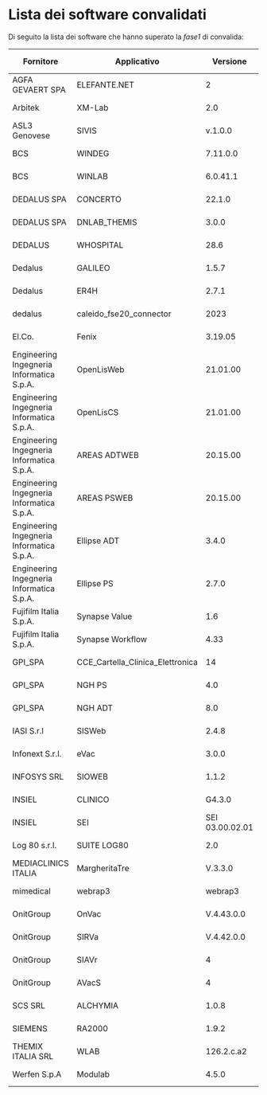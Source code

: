 # Lista dei software convalidati

Di seguito la lista dei software che hanno superato la *fase1* di convalida:

|Fornitore|Applicativo|Versione|Tipo Documento|Servizio|Data validazione|Versione Gateway|
|---|---|---|---|---|---|---|
|AGFA GEVAERT SPA|ELEFANTE.NET|2|RAD|VALIDATION|2023-03-21|1.0|
|Arbitek|XM-Lab|2.0|LAB|VALIDATION|2023-04-21|1.0|
|ASL3 Genovese|SIVIS|v.1.0.0|LDO,VPS|VALIDATION|2023-04-19|1.0|
|BCS|WINDEG|7.11.0.0|LDO|VALIDATION|2023-04-06|1.0|
|BCS|WINLAB|6.0.41.1|LAB|VALIDATION|2023-04-13|1.0|
|DEDALUS SPA|CONCERTO|22.1.0|LAB|VALIDATION|2023-03-10|1.0|
|DEDALUS SPA|DNLAB_THEMIS|3.0.0|LAB|VALIDATION|2023-03-14|1.0|
|DEDALUS|WHOSPITAL|28.6|LDO|VALIDATION|2023-04-05|1.0|
|Dedalus|GALILEO|1.5.7|LDO|VALIDATION|2023-04-06|1.0|
|Dedalus|ER4H|2.7.1|VPS|VALIDATION|2023-04-13|1.0|
|dedalus|caleido_fse20_connector|2023|LAB,RAD|VALIDATION|2023-04-20|1.0|
|El.Co.|Fenix|3.19.05|RAD|VALIDATION|2023-03-13|1.0|
|Engineering Ingegneria Informatica S.p.A.|OpenLisWeb|21.01.00|LAB|VALIDATION|2023-02-17|1.0|
|Engineering Ingegneria Informatica S.p.A.|OpenLisCS|21.01.00|LAB|VALIDATION|2023-02-17|1.0|
|Engineering Ingegneria Informatica S.p.A.|AREAS ADTWEB|20.15.00|LDO|VALIDATION|2023-03-13|1.0|
|Engineering Ingegneria Informatica S.p.A.|AREAS PSWEB|20.15.00|VPS|VALIDATION|2023-03-15|1.0|
|Engineering Ingegneria Informatica S.p.A.|Ellipse ADT|3.4.0|LDO|VALIDATION|2023-03-31|1.0|
|Engineering Ingegneria Informatica S.p.A.|Ellipse PS|2.7.0|VPS|VALIDATION|2023-04-19|1.0|
|Fujifilm Italia S.p.A.|Synapse Value|1.6|RAD|VALIDATION|2023-04-19|1.0|
|Fujifilm Italia S.p.A.|Synapse Workflow|4.33|RAD|VALIDATION|2023-04-19|1.0|
|GPI_SPA|CCE_Cartella_Clinica_Elettronica|14|LDO|VALIDATION|2023-04-19|1.0|
|GPI_SPA|NGH PS|4.0|VPS|VALIDATION|2023-04-19|1.0|
|GPI_SPA|NGH ADT|8.0|LDO|VALIDATION|2023-04-21|1.0|
|IASI S.r.l|SISWeb|2.4.8|LDO,VPS,RAD,RSA|VALIDATION|2023-04-19|1.0|
|Infonext S.r.l.|eVac|3.0.0|SING_VACC,CERT_VACC|VALIDATION|2023-04-19|1.0|
|INFOSYS SRL|SIOWEB|1.1.2|LDO|VALIDATION|2023-04-20|1.0|
|INSIEL|CLINICO|G4.3.0|LDO,RAD|VALIDATION|2023-04-19|1.0|
|INSIEL|SEI|SEI 03.00.02.01|VPS|VALIDATION|2023-04-19|1.0|
|Log 80 s.r.l.|SUITE LOG80|2.0|LDO|VALIDATION|2023-04-20|1.0|
|MEDIACLINICS ITALIA|MargheritaTre|V.3.3.0|LDO|VALIDATION|2023-03-23|1.0|
|mimedical|webrap3|webrap3|RAD|VALIDATION|2023-03-29|1.0|
|OnitGroup|OnVac|V.4.43.0.0|SING_VACC,CERT_VACC|VALIDATION|2023-03-29|1.0|
|OnitGroup|SIRVa|V.4.42.0.0|SING_VACC,CERT_VACC|VALIDATION|2023-03-29|1.0|
|OnitGroup|SIAVr|4|SING_VACC,CERT_VACC|VALIDATION|2023-04-12|1.0|
|OnitGroup|AVacS|4|SING_VACC,CERT_VACC|VALIDATION|2023-04-12|1.0|
|SCS SRL|ALCHYMIA|1.0.8|LAB|VALIDATION|2023-02-17|1.0|
|SIEMENS|RA2000|1.9.2|RAD|VALIDATION|2023-03-31|1.0|
|THEMIX ITALIA SRL|WLAB|126.2.c.a2|LAB|VALIDATION|2023-04-06|1.0|
|Werfen S.p.A|Modulab|4.5.0|LAB|VALIDATION|2023-04-13|1.0|